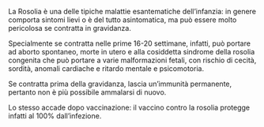 La Rosolia è una delle tipiche malattie esantematiche dell’infanzia: in genere comporta sintomi lievi o è del tutto asintomatica, ma può essere molto pericolosa se contratta in gravidanza. 

Specialmente se contratta nelle prime 16-20 settimane, infatti, può portare ad aborto spontaneo, morte in utero e alla cosiddetta sindrome della rosolia congenita che può portare a varie malformazioni fetali, con rischio di cecità, sordità, anomali cardiache e ritardo mentale e psicomotoria.

Se contratta prima della gravidanza, lascia un’immunità permanente, pertanto non è più possibile ammalarsi di nuovo. 

Lo stesso accade dopo vaccinazione: il vaccino contro la rosolia protegge infatti al 100% dall’infezione.